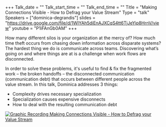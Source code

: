 +++
Talk_date = ""
Talk_start_time = ""
Talk_end_time = ""
Title = "Making Connections Visible - How to Defrag your Value Stream"
Type = "talk"
Speakers = ["dominica-degrandis"]
slides = "https://drive.google.com/file/d/1WIYAh5diEnAJXCqS4tt6TjJeYip8HrnV/view"
youtube = "P1iFAnGb0AM"
+++

How many different silos is your organization at the mercy of? How much time theft occurs from chasing down information across disparate systems?The hardest thing we do is communicate across teams. Discovering what’s going on and where things are at is a challenge when work flows are disconnected.

In order to solve these problems, it's useful to find & fix the fragmented work – the broken handoffs – the disconnected communication (communication debt) that occurs between different people across the value stream. In this talk, Dominica addresses 3 things:

- Complexity drives necessary specialization
- Specialization causes expensive disconnects
- How to deal with the resulting communication debt

<a href="https://assets.devopsdays.org/events/2019/toronto/DDegrandis_Connections_Lg.jpg" target="_blank"><img src="https://assets.devopsdays.org/events/2019/toronto/DDegrandis_Connections.png" alt="Graphic Recording Making Connections Visible - How to Defrag your Value Stream" /></a>
